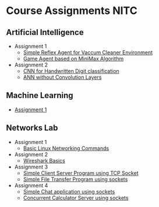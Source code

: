 # Course Assignments NITC

## Artificial Intelligence

-   Assignment 1
    -   [Simple Reflex Agent for Vaccum Cleaner Environment](./Artificial_Intelligence/Assignment_1/Q1)
    -   [Game Agent based on MiniMax Algorithm](./Artificial_Intelligence/Assignment_1/Q2)
-   Assignment 2
    -   [CNN for Handwritten Digit classification](./Artificial_Intelligence/Assignment_2/Q1)
    -   [ANN without Convolution Layers](./Artificial_Intelligence/Assignment_2/Q4)

## Machine Learning

-   [Assignment 1](./Machine_Learning/Assignment_1)

## Networks Lab

-   Assignment 1
    -   [Basic Linux Networking Commands](./Networks_Lab/Assignment_1)
-   Assignment 2
    -   [Wireshark Basics](./Networks_Lab/Assignment_2)
-   Assignment 3
    -   [Simple Client Server Program using TCP Socket](./Networks_Lab/Assignment_3/Q1)
    -   [Simple File Transfer Program using sockets](./Networks_Lab/Assignment_3/Q2)
-   Assignment 4
    -   [Simple Chat application using sockets](./Networks_Lab/Assignment_4/Q1)
    -   [Concurrent Calculator Server using sockets](./Networks_Lab/Assignment_4/Q2)
